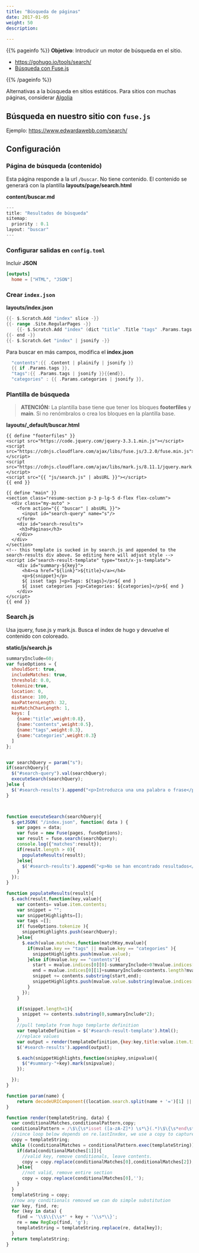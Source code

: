 ```yaml
---
title: "Búsqueda de páginas"
date: 2017-01-05
weight: 50
description: 
  
---
```


{{% pageinfo %}}
**Objetivo**: Introducir un motor de búsqueda en el sitio.

* https://gohugo.io/tools/search/
* [Búsqueda con Fuse.js](https://gist.github.com/eddiewebb/735feb48f50f0ddd65ae5606a1cb41ae)

{{% /pageinfo %}}


Alternativas a la búsqueda en sitios estáticos. Para sitios con muchas páginas, considerar [Algolia](https://www.algolia.com/)

## Búsqueda en nuestro sitio con `fuse.js`
 
Ejemplo: https://www.edwardawebb.com/search/

## Configuración

### Página de búsqueda (contenido)

Esta página responde a la url `/buscar`. No tiene contenido. El contenido se generará con la plantilla **layouts/page/search.html**

**content/buscar.md**
```go
---
title: "Resultados de búsqueda"
sitemap:
  priority : 0.1
layout: "buscar"
---
```


### Configurar salidas en `config.toml`
Incluir **JSON**

```toml
[outputs]
  home = ["HTML", "JSON"]
```

### Crear `index.json`

**layouts/index.json**
```go
{{- $.Scratch.Add "index" slice -}}
{{- range .Site.RegularPages -}}
    {{- $.Scratch.Add "index" (dict "title" .Title "tags" .Params.tags "categories" .Params.categories "contents" .Plain "permalink" .Permalink) -}}
{{- end -}}
{{- $.Scratch.Get "index" | jsonify -}}
```

Para buscar en más campos, modifica el **index.json**

```go
  "contents":{{ .Content | plainify | jsonify }}
  {{ if .Params.tags }},
  "tags":{{ .Params.tags | jsonify }}{{end}},
  "categories" : {{ .Params.categories | jsonify }},

```

### Plantilla de búsqueda

> **ATENCIÓN:** La plantilla base tiene que tener los bloques **footerfiles** y **main**. Si no renómbralos o crea los bloques en la plantilla base.

**layouts/_default/buscar.html**
```go-html-template
{{ define "footerfiles" }}
<script src="https://code.jquery.com/jquery-3.3.1.min.js"></script>
<script src="https://cdnjs.cloudflare.com/ajax/libs/fuse.js/3.2.0/fuse.min.js"></script>
<script src="https://cdnjs.cloudflare.com/ajax/libs/mark.js/8.11.1/jquery.mark.min.js"></script>
<script src="{{ "js/search.js" | absURL }}"></script>
{{ end }}

{{ define "main" }}
<section class="resume-section p-3 p-lg-5 d-flex flex-column">
  <div class="my-auto" >
    <form action="{{ "buscar" | absURL }}">
      <input id="search-query" name="s"/>
    </form>
    <div id="search-results">
     <h3>Páginas</h3>
    </div>
  </div>
</section>
<!-- this template is sucked in by search.js and appended to the search-results div above. So editing here will adjust style -->
<script id="search-result-template" type="text/x-js-template">
    <div id="summary-${key}">
      <h4><a href="${link}">${title}</a></h4>
      <p>${snippet}</p>
      ${ isset tags }<p>Tags: ${tags}</p>${ end }
      ${ isset categories }<p>Categories: ${categories}</p>${ end }
    </div>
</script>
{{ end }}
```


### Search.js

Usa jquery, fuse.js y mark.js.  Busca el index de hugo y devuelve el contenido con coloreado.

**static/js/search.js**

```js
summaryInclude=60;
var fuseOptions = {
  shouldSort: true,
  includeMatches: true,
  threshold: 0.0,
  tokenize:true,
  location: 0,
  distance: 100,
  maxPatternLength: 32,
  minMatchCharLength: 1,
  keys: [
    {name:"title",weight:0.8},
    {name:"contents",weight:0.5},
    {name:"tags",weight:0.3},
    {name:"categories",weight:0.3}
  ]
};


var searchQuery = param("s");
if(searchQuery){
  $("#search-query").val(searchQuery);
  executeSearch(searchQuery);
}else {
  $('#search-results').append("<p>Introduzca una una palabra o frase</p>");
}



function executeSearch(searchQuery){
  $.getJSON( "/index.json", function( data ) {
    var pages = data;
    var fuse = new Fuse(pages, fuseOptions);
    var result = fuse.search(searchQuery);
    console.log({"matches":result});
    if(result.length > 0){
      populateResults(result);
    }else{
      $('#search-results').append("<p>No se han encontrado resultados</p>");
    }
  });
}

function populateResults(result){
  $.each(result,function(key,value){
    var contents= value.item.contents;
    var snippet = "";
    var snippetHighlights=[];
    var tags =[];
    if( fuseOptions.tokenize ){
      snippetHighlights.push(searchQuery);
    }else{
      $.each(value.matches,function(matchKey,mvalue){
        if(mvalue.key == "tags" || mvalue.key == "categories" ){
          snippetHighlights.push(mvalue.value);
        }else if(mvalue.key == "contents"){
          start = mvalue.indices[0][0]-summaryInclude>0?mvalue.indices[0][0]-summaryInclude:0;
          end = mvalue.indices[0][1]+summaryInclude<contents.length?mvalue.indices[0][1]+summaryInclude:contents.length;
          snippet += contents.substring(start,end);
          snippetHighlights.push(mvalue.value.substring(mvalue.indices[0][0],mvalue.indices[0][1]-mvalue.indices[0][0]+1));
        }
      });
    }

    if(snippet.length<1){
      snippet += contents.substring(0,summaryInclude*2);
    }
    //pull template from hugo templarte definition
    var templateDefinition = $('#search-result-template').html();
    //replace values
    var output = render(templateDefinition,{key:key,title:value.item.title,link:value.item.permalink,tags:value.item.tags,categories:value.item.categories,snippet:snippet});
    $('#search-results').append(output);

    $.each(snippetHighlights,function(snipkey,snipvalue){
      $("#summary-"+key).mark(snipvalue);
    });

  });
}

function param(name) {
    return decodeURIComponent((location.search.split(name + '=')[1] || '').split('&')[0]).replace(/\+/g, ' ');
}

function render(templateString, data) {
  var conditionalMatches,conditionalPattern,copy;
  conditionalPattern = /\$\{\s*isset ([a-zA-Z]*) \s*\}(.*)\$\{\s*end\s*}/g;
  //since loop below depends on re.lastInxdex, we use a copy to capture any manipulations whilst inside the loop
  copy = templateString;
  while ((conditionalMatches = conditionalPattern.exec(templateString)) !== null) {
    if(data[conditionalMatches[1]]){
      //valid key, remove conditionals, leave contents.
      copy = copy.replace(conditionalMatches[0],conditionalMatches[2]);
    }else{
      //not valid, remove entire section
      copy = copy.replace(conditionalMatches[0],'');
    }
  }
  templateString = copy;
  //now any conditionals removed we can do simple substitution
  var key, find, re;
  for (key in data) {
    find = '\\$\\{\\s*' + key + '\\s*\\}';
    re = new RegExp(find, 'g');
    templateString = templateString.replace(re, data[key]);
  }
  return templateString;
}
```




